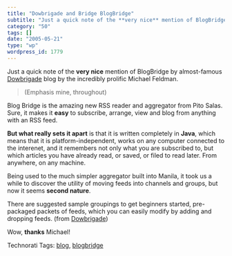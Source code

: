 ```yaml
---
title: "Dowbrigade and Bridge BlogBridge"
subtitle: "Just a quick note of the **very nice** mention of BlogBridge by almost-famous Dowbrigade"
category: "50"
tags: []
date: "2005-05-21"
type: "wp"
wordpress_id: 1779
---
```

Just a quick note of the **very nice** mention of BlogBridge by almost-famous [Dowbrigade](http://blogs.law.harvard.edu/dowbrigade/) blog by the incredibly prolific Michael Feldman. 

> (Emphasis mine, throughout) 

Blog Bridge is the amazing new RSS reader and aggregator from Pito Salas. Sure, it makes it **easy** to subscribe, arrange, view and blog from anything with an RSS feed.

**But what really sets it apart** is that it is written completely in **Java**, which means that it is platform-independent, works on any computer connected to the interenet, and it remembers not only what you are subscribed to, but which articles you have already read, or saved, or filed to read later. From anywhere, on any machine.

Being used to the much simpler aggregator built into Manila, it took us a while to discover the utility of moving feeds into channels and groups, but now it seems **second nature**. 

There are suggested sample groupings to get beginners started, pre-packaged packets of feeds, which you can easily modify by adding and dropping feeds. (from [Dowbrigade](http://blogs.law.harvard.edu/dowbrigade/2005/05/17%23a5129))

Wow, **thanks** Michael! 

Technorati Tags: [blog](http://technorati.com/tag/blog), [blogbridge](http://technorati.com/tag/blogbridge)